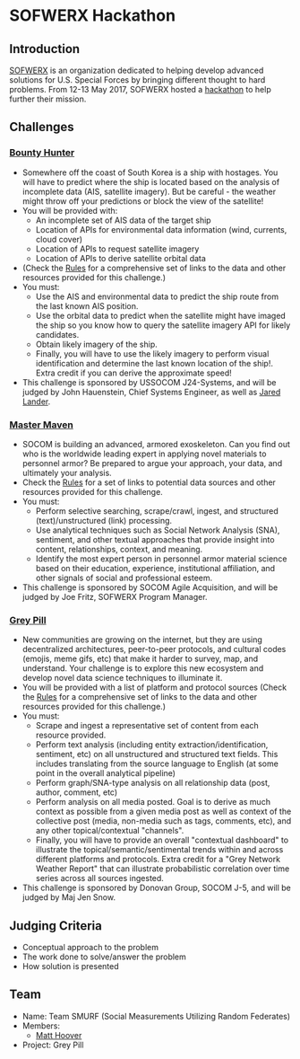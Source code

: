 # SOFWERX Hackathon
## Introduction
[SOFWERX](www.sofwerx.org) is an organization dedicated to helping develop advanced solutions for U.S. Special Forces by bringing different thought to hard problems. From 12-13 May 2017, SOFWERX hosted a [hackathon](http://www.sofwerx.org/openwerx-hackathon/) to help further their mission.

## Challenges
### [Bounty Hunter](http://www.hackathon.io/openwerx-hackathon)

- Somewhere off the coast of South Korea is a ship with hostages. You will have to predict where the ship is located based on the analysis of incomplete data (AIS, satellite imagery). But be careful - the weather might throw off your predictions or block the view of the satellite!
- You will be provided with:
    - An incomplete set of AIS data of the target ship
    - Location of APIs for environmental data information (wind, currents, cloud cover)
    - Location of APIs to request satellite imagery
    - Location of APIs to derive satellite orbital data
- (Check the [Rules](http://www.hackathon.io/openwerx-hackathon/rules) for a comprehensive set of links to the data and other resources provided for this challenge.)
- You must:
    - Use the AIS and environmental data to predict the ship route from the last known AIS position.
    - Use the orbital data to predict when the satellite might have imaged the ship so you know how to query the satellite imagery API for likely candidates.
    - Obtain likely imagery of the ship.
    - Finally, you will have to use the likely imagery to perform visual identification and determine the last known location of the ship!. Extra credit if you can derive the approximate speed!
- This challenge is sponsored by USSOCOM J24-Systems, and will be judged by John Hauenstein, Chief Systems Engineer, as well as [Jared Lander](https://www.landeranalytics.com/).

### [Master Maven](http://www.hackathon.io/openwerx-data)

- SOCOM is building an advanced, armored exoskeleton. Can you find out who is the worldwide leading expert in applying novel materials to personnel armor? Be prepared to argue your approach, your data, and ultimately your analysis.
- Check the [Rules](http://www.hackathon.io/openwerx-data/rules) for a set of links to potential data sources and other resources provided for this challenge.
- You must:
    - Perform selective searching, scrape/crawl, ingest, and structured (text)/unstructured (link) processing.
    - Use analytical techniques such as Social Network Analysis (SNA), sentiment, and other textual approaches that provide insight into content, relationships, context, and meaning.
    - Identify the most expert person in personnel armor material science based on their education, experience, institutional affiliation, and other signals of social and professional esteem.
- This challenge is sponsored by SOCOM Agile Acquisition, and will be judged by Joe Fritz, SOFWERX Program Manager.

### [Grey Pill](http://www.hackathon.io/openwerx-data1)

- New communities are growing on the internet, but they are using decentralized architectures, peer-to-peer protocols, and cultural codes (emojis, meme gifs, etc) that make it harder to survey, map, and understand. Your challenge is to explore this new ecosystem and develop novel data science techniques to illuminate it.
- You will be provided with a list of platform and protocol sources (Check the [Rules](http://www.hackathon.io/openwerx-data1/rules) for a comprehensive set of links to the data and other resources provided for this challenge.)
- You must:
    - Scrape and ingest a representative set of content from each resource provided.
    - Perform text analysis (including entity extraction/identification, sentiment, etc) on all unstructured and structured text fields. This includes translating from the source language to English (at some point in the overall analytical pipeline)
    - Perform graph/SNA-type analysis on all relationship data (post, author, comment, etc)
    - Perform analysis on all media posted. Goal is to derive as much context as possible from a given media post as well as context of the collective post (media, non-media such as tags, comments, etc), and any other topical/contextual "channels".
    - Finally, you will have to provide an overall "contextual dashboard" to illustrate the topical/semantic/sentimental trends within and across different platforms and protocols. Extra credit for a "Grey Network Weather Report" that can illustrate probabilistic correlation over time series across all sources ingested.
- This challenge is sponsored by Donovan Group, SOCOM J-5, and will be judged by Maj Jen Snow.

## Judging Criteria

- Conceptual approach to the problem
- The work done to solve/answer the problem
- How solution is presented

## Team

- Name: Team SMURF (Social Measurements Utilizing Random Federates)
- Members:
    - [Matt Hoover](matthew.a.hoover@gmail.com)
- Project: Grey Pill
